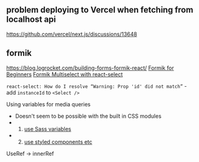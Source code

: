 ## problem deploying to Vercel when fetching from localhost api

https://github.com/vercel/next.js/discussions/13648

## formik

https://blog.logrocket.com/building-forms-formik-react/
[Formik for Beginners](https://www.codedaily.io/courses/Formik-for-Beginners)
[Formik Multiselect with react-select](https://codesandbox.io/s/formik-react-select-multi-typescript-qsrj2)

`react-select: How do I resolve “Warning: Prop 'id' did not match”` - add `instanceId` to `<Select />`

Using variables for media queries

- Doesn't seem to be possible with the built in CSS modules
- 1. [use Sass variables](https://stackoverflow.com/questions/57307576/css-modules-with-sass-variables-in-media-queries)
- 2. [use styled components etc](https://gitlab.com/frontendmentor3/frontendmentor-space-travel/-/blob/master/styles/sizes.ts)

UseRef -> innerRef

